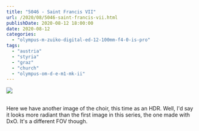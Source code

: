 ```yaml
---
title: "5046 - Saint Francis VII"
url: /2020/08/5046-saint-francis-vii.html
publishDate: 2020-08-12 18:00:00
date: 2020-08-12
categories: 
  - "olympus-m-zuiko-digital-ed-12-100mm-f4-0-is-pro"
tags: 
  - "austria"
  - "styria"
  - "graz"
  - "church"
  - "olympus-om-d-e-m1-mk-ii"
---
```

<div class="container">
<div class="center"><a target="_blank" href="https://d25zfm9zpd7gm5.cloudfront.net/1200x1200/2018/20180705_103811-HDR_lr.jpg"><img class="webfeedsFeaturedVisual" src="https://d25zfm9zpd7gm5.cloudfront.net/0600x0600/2018/20180705_103811-HDR_lr.jpg" /></a></div>
</div>
<br />

Here we have another image of the choir, this time as an HDR. Well,
I'd say it looks more radiant than the first image in this series,
the one made with DxO. It's a different FOV though.